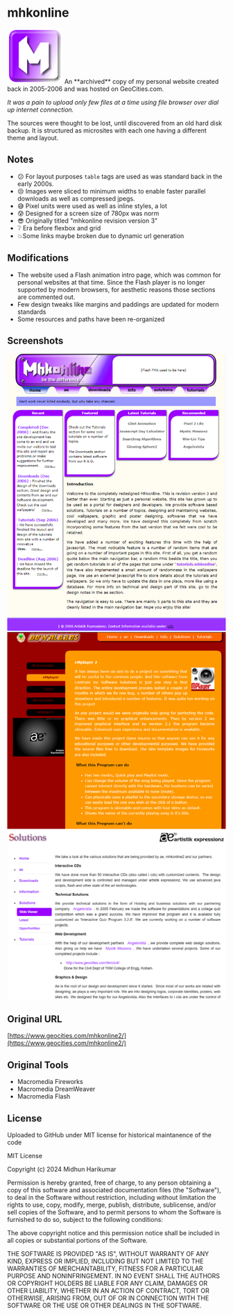 # mhkonline
<img src="https://raw.githubusercontent.com/midhunhk/mhkonline/main/source/graphics/site_icon.png" alt="icon" /> 
An **archived** copy of my personal website created back in 2005-2006 and was hosted on GeoCities.com.  

_It was a pain to upload only few files at a time using file browser over dial up internet connection._

The sources were thought to be lost, until discovered from an old hard disk backup. It is structured as microsites with each one having a different theme and layout.

## Notes
- :confused: For layout purposes `table` tags are used as was standard back in the early 2000s.
- :unamused: Images were sliced to minimum widths to enable faster parallel downloads as well as compressed jpegs.
- :sweat_smile: Pixel units were used as well as inline styles, a lot
- :cold_sweat: Designed for a screen size of 780px was norm 
- :sunglasses: Originally titled "mhkonline revision version 3"
- :grey_question: Era before flexbox and grid
- :boom:Some links maybe broken due to dynamic url generation

## Modifications
- The website used a Flash animation intro page, which was common for personal websites at that time.
Since the Flash player is no longer supported by modern browsers, for aesthetic reasons those sections are commented out.
- Few design tweaks like margins and paddings are updated for modern standards
- Some resources and paths have been re-organized

## Screenshots
![screenshot](/screenshots/mhkonline/rev3/v3-home-updated-2024.png)  
![screenshot](/screenshots/mhkonline/rev3/v3-downloads.png)  
![screenshot](/screenshots/mhkonline/rev3/v3-solutions.png)  

## Original URL
[https://www.geocities.com/mhkonline2/](https://www.geocities.com/mhkonline2/)

## Original Tools
- Macromedia Fireworks
- Macromedia DreamWeaver
- Macromedia Flash

## License
Uploaded to GitHub under MIT license for historical maintanence of the code

MIT License

Copyright (c) 2024 Midhun Harikumar

Permission is hereby granted, free of charge, to any person obtaining a copy
of this software and associated documentation files (the "Software"), to deal
in the Software without restriction, including without limitation the rights
to use, copy, modify, merge, publish, distribute, sublicense, and/or sell
copies of the Software, and to permit persons to whom the Software is
furnished to do so, subject to the following conditions:

The above copyright notice and this permission notice shall be included in all
copies or substantial portions of the Software.

THE SOFTWARE IS PROVIDED "AS IS", WITHOUT WARRANTY OF ANY KIND, EXPRESS OR
IMPLIED, INCLUDING BUT NOT LIMITED TO THE WARRANTIES OF MERCHANTABILITY,
FITNESS FOR A PARTICULAR PURPOSE AND NONINFRINGEMENT. IN NO EVENT SHALL THE
AUTHORS OR COPYRIGHT HOLDERS BE LIABLE FOR ANY CLAIM, DAMAGES OR OTHER
LIABILITY, WHETHER IN AN ACTION OF CONTRACT, TORT OR OTHERWISE, ARISING FROM,
OUT OF OR IN CONNECTION WITH THE SOFTWARE OR THE USE OR OTHER DEALINGS IN THE
SOFTWARE.
